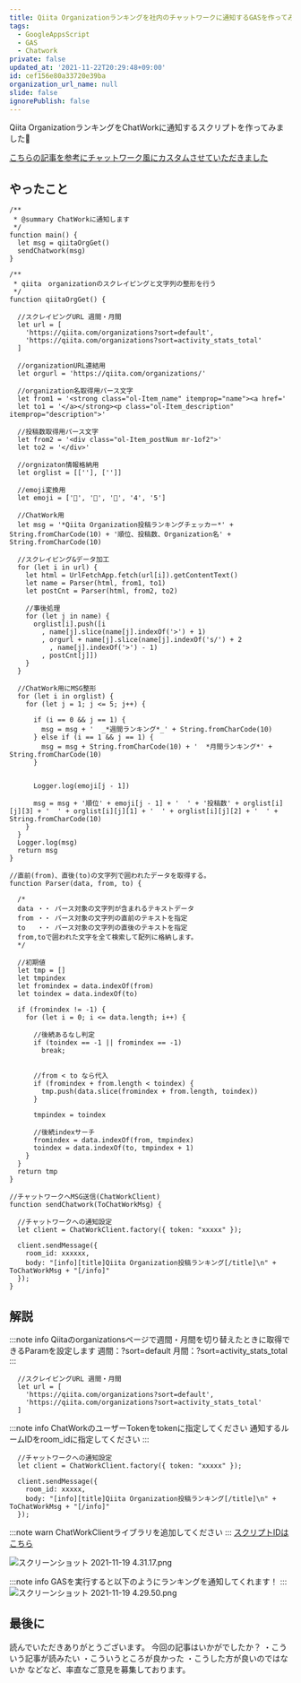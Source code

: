 ```yaml
---
title: Qiita Organizationランキングを社内のチャットワークに通知するGASを作ってみた
tags:
  - GoogleAppsScript
  - GAS
  - Chatwork
private: false
updated_at: '2021-11-22T20:29:48+09:00'
id: cef156e80a33720e39ba
organization_url_name: null
slide: false
ignorePublish: false
---
```

Qiita OrganizationランキングをChatWorkに通知するスクリプトを作ってみました:muscle:

[こちらの記事を参考にチャットワーク風にカスタムさせていただきました](https://qiita.com/tanaka-kazuki/items/9c41a0e4ce7d395dc9f2)

## やったこと

```
/**
 * @summary ChatWorkに通知します
 */
function main() {
  let msg = qiitaOrgGet()
  sendChatwork(msg)
}

/**
 * qiita　organizationのスクレイピングと文字列の整形を行う
 */
function qiitaOrgGet() {

  //スクレイピングURL 週間・月間
  let url = [
    'https://qiita.com/organizations?sort=default',
    'https://qiita.com/organizations?sort=activity_stats_total'
  ]

  //organizationURL連結用
  let orgurl = 'https://qiita.com/organizations/'

  //organization名取得用パース文字
  let from1 = '<strong class="ol-Item_name" itemprop="name"><a href='
  let to1 = '</a></strong><p class="ol-Item_description" itemprop="description">'

  //投稿数取得用パース文字
  let from2 = '<div class="ol-Item_postNum mr-1of2">'
  let to2 = '</div>'

  //orgnizaton情報格納用
  let orglist = [[''], ['']]

  //emoji変換用
  let emoji = ['🥇', '🥈', '🥉', '4', '5']

  //ChatWork用
  let msg = '*Qiita Organization投稿ランキングチェッカー*' + String.fromCharCode(10) + '順位、投稿数、Organization名' + String.fromCharCode(10)

  //スクレイピング&データ加工
  for (let i in url) {
    let html = UrlFetchApp.fetch(url[i]).getContentText()
    let name = Parser(html, from1, to1)
    let postCnt = Parser(html, from2, to2)

    //事後処理
    for (let j in name) {
      orglist[i].push([i
        , name[j].slice(name[j].indexOf('>') + 1)
        , orgurl + name[j].slice(name[j].indexOf('s/') + 2
          , name[j].indexOf('>') - 1)
        , postCnt[j]])
    }
  }

  //ChatWork用にMSG整形
  for (let i in orglist) {
    for (let j = 1; j <= 5; j++) {

      if (i == 0 && j == 1) {
        msg = msg + '  _*週間ランキング*_' + String.fromCharCode(10)
      } else if (i == 1 && j == 1) {
        msg = msg + String.fromCharCode(10) + '  *月間ランキング*' + String.fromCharCode(10)
      }


      Logger.log(emoji[j - 1])

      msg = msg + '順位' + emoji[j - 1] + '  ' + '投稿数' + orglist[i][j][3] + '  ' + orglist[i][j][1] + '  ' + orglist[i][j][2] + '  ' + String.fromCharCode(10)
    }
  }
  Logger.log(msg)
  return msg
}

//直前(from)、直後(to)の文字列で囲われたデータを取得する。
function Parser(data, from, to) {

  /*
  data ・・ パース対象の文字列が含まれるテキストデータ
  from ・・ パース対象の文字列の直前のテキストを指定
  to   ・・ パース対象の文字列の直後のテキストを指定
  from,toで囲われた文字を全て検索して配列に格納します。
  */

  //初期値
  let tmp = []
  let tmpindex
  let fromindex = data.indexOf(from)
  let toindex = data.indexOf(to)

  if (fromindex != -1) {
    for (let i = 0; i <= data.length; i++) {

      //後続あるなし判定
      if (toindex == -1 || fromindex == -1)
        break;


      //from < to なら代入
      if (fromindex + from.length < toindex) {
        tmp.push(data.slice(fromindex + from.length, toindex))
      }

      tmpindex = toindex

      //後続indexサーチ
      fromindex = data.indexOf(from, tmpindex)
      toindex = data.indexOf(to, tmpindex + 1)
    }
  }
  return tmp
}

//チャットワークへMSG送信(ChatWorkClient)
function sendChatwork(ToChatWorkMsg) {

  //チャットワークへの通知設定
  let client = ChatWorkClient.factory({ token: "xxxxx" });

  client.sendMessage({
    room_id: xxxxxx,
    body: "[info][title]Qiita Organization投稿ランキング[/title]\n" + ToChatWorkMsg + "[/info]"
  });
}

```


## 解説

:::note info
Qiitaのorganizationsページで週間・月間を切り替えたときに取得できるParamを設定します
週間：?sort=default
月間：?sort=activity_stats_total
:::
```
  //スクレイピングURL 週間・月間
  let url = [
    'https://qiita.com/organizations?sort=default',
    'https://qiita.com/organizations?sort=activity_stats_total'
  ]
```

:::note info
ChatWorkのユーザーTokenをtokenに指定してください
通知するルームIDをroom_idに指定してください
:::
```
  //チャットワークへの通知設定
  let client = ChatWorkClient.factory({ token: "xxxxx" });

  client.sendMessage({
    room_id: xxxxx,
    body: "[info][title]Qiita Organization投稿ランキング[/title]\n" + ToChatWorkMsg + "[/info]"
  });
```

:::note warn
ChatWorkClientライブラリを追加してください
:::
[スクリプトIDはこちら](https://github.com/cw-shibuya/chatwork-client-gas)

![スクリーンショット 2021-11-19 4.31.17.png](https://qiita-image-store.s3.ap-northeast-1.amazonaws.com/0/555632/05e28b30-1dd7-eb8f-093c-dd58ae5d4e55.png)

:::note info
GASを実行すると以下のようにランキングを通知してくれます！
:::
![スクリーンショット 2021-11-19 4.29.50.png](https://qiita-image-store.s3.ap-northeast-1.amazonaws.com/0/555632/2334df14-e4bc-93b3-3fa5-3b63e2432860.png)

## 最後に

読んでいただきありがとうございます。
今回の記事はいかがでしたか？
・こういう記事が読みたい
・こういうところが良かった
・こうした方が良いのではないか
などなど、率直なご意見を募集しております。
